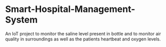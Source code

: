 # Smart-Hospital-Management-System
An IoT project to monitor the saline  level present in bottle and to monitor air quality in  surroundings as well as the patients heartbeat and oxygen  levels.
